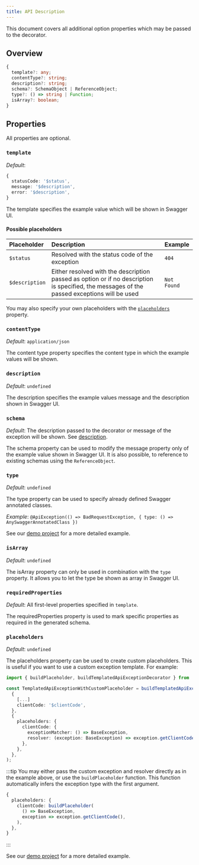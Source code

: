 ```yaml
---
title: API Description
---
```


This document covers all additional option properties which may be passed to the decorator.

## Overview

```typescript
{
  template?: any;
  contentType?: string;
  description?: string;
  schema?: SchemaObject | ReferenceObject;
  type?: () => string | Function;
  isArray?: boolean;
}
```

## Properties

All properties are optional.

### `template`

*Default*:

```typescript
{
  statusCode: '$status',
  message: '$description',
  error: '$description',
}
```

The template specifies the example value which will be shown in Swagger UI.

#### Possible placeholders

| Placeholder    | Description                                                                                                                                 | Example     |
| :------------- | :------------------------------------------------------------------------------------------------------------------------------------------ | :---------- |
| `$status`      | Resolved with the status code of the exception                                                                                              | `404`       |
| `$description` | Either resolved with the description passed as option or if no description is specified, the messages of the passed exceptions will be used | `Not Found` |

You may also specify your own placeholders with the [`placeholders`](#placeholders) property.

### `contentType`

*Default*: `application/json`

The content type property specifies the content type in which the example values will be shown.

### `description`

*Default*: `undefined`

The description specifies the example values message and the description shown in Swagger UI.

### `schema`

*Default*: The description passed to the decorator or message of the exception will be shown. See [description](#description).

The schema property can be used to modify the message property only of the example value shown in Swagger UI. It is also possible, to reference to existing schemas using the `ReferenceObject`.

### `type`

*Default*: `undefined`

The type property can be used to specify already defined Swagger annotated classes.

*Example*:
`@ApiException(() => BadRequestException, { type: () => AnySwaggerAnnotatedClass })`

See our [demo project](https://github.com/nanogiants/nestjs-swagger-api-exception-decorator/blob/develop/demo/src/app.controller.ts#L70) for a more detailed example.

### `isArray`

*Default*: `undefined`

The isArray property can only be used in combination with the `type` property. It allows you to let the type be shown as array in Swagger UI.

### `requiredProperties`

*Default*: All first-level properties specified in `template`.

The requiredProperties property is used to mark specific properties as required in the generated schema.

### `placeholders`

*Default*: `undefined`

The placeholders property can be used to create custom placeholders. This is useful if you want to use a custom exception template. For example:

```typescript
import { buildPlaceholder, buildTemplatedApiExceptionDecorator } from '@nanogiants/nestjs-swagger-api-exception-decorator';

const TemplatedApiExceptionWithCustomPlaceholder = buildTemplatedApiExceptionDecorator(
  {
    [...]
    clientCode: '$clientCode',
  },
  {
    placeholders: {
      clientCode: {
        exceptionMatcher: () => BaseException,
        resolver: (exception: BaseException) => exception.getClientCode(),
      },
    },
  },
);
```

:::tip
You may either pass the custom exception and resolver directly as in the example above, or use the `buildPlaceholder` function. This function automatically infers the exception type with the first argument.

```typescript
{
  placeholders: {
    clientCode: buildPlaceholder(
      () => BaseException,
      exception => exception.getClientCode(),
    ),
  },
}
```
:::

See our [demo project](https://github.com/nanogiants/nestjs-swagger-api-exception-decorator/blob/develop/demo/src/app.controller.ts#L45) for a more detailed example.

